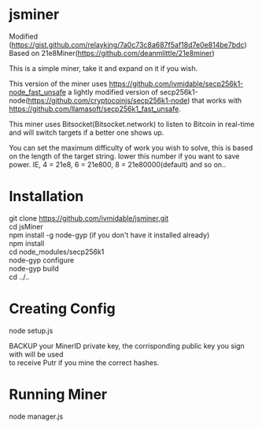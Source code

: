 # jsminer

Modified (https://gist.github.com/relayking/7a0c73c8a687f5af18d7e0e814be7bdc)  
Based on 21e8Miner(https://github.com/deanmlittle/21e8miner)

This is a simple miner, take it and expand on it if you wish.

This version of the miner uses https://github.com/ivmidable/secp256k1-node_fast_unsafe
a lightly modified version of secp256k1-node(https://github.com/cryptocoinjs/secp256k1-node)
that works with https://github.com/llamasoft/secp256k1_fast_unsafe.

This miner uses Bitsocket(Bitsocket.network) to listen to Bitcoin in real-time and will switch targets
if a better one shows up.

You can set the maximum difficulty of work you wish to solve, this is based
on the length of the target string. lower this number if you want to save power.
IE,
4 = 21e8, 6 = 21e800, 8 = 21e80000(default) and so on..


# Installation

git clone https://github.com/ivmidable/jsminer.git  
cd jsMiner  
npm install -g node-gyp (if you don't have it installed already)  
npm install  
cd node_modules/secp256k1  
node-gyp configure  
node-gyp build  
cd ../..  

# Creating Config
node setup.js  

BACKUP your MinerID private key, the corrisponding public key you sign with will be used  
to receive Putr if you mine the correct hashes.  

# Running Miner
node manager.js
 

